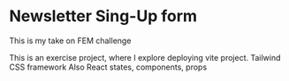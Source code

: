 # Newsletter Sing-Up form

This is my take on FEM challenge

This is an exercise project, where I explore deploying vite project. Tailwind CSS framework
Also React states, components, props
